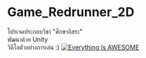 # Game_Redrunner_2D
 โปรเจคประกอบวิชา "ศึกษาอิสระ"<br>
 พัฒนาด้วย Unity <br>
 วิดีโอตัวอย่างการเล่น :)
[![Everything Is AWESOME](https://yt-embed.herokuapp.com/embed?v=rmuBQRbTubY)](https://youtu.be/rmuBQRbTubY "RedRunner")


